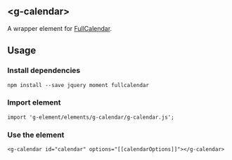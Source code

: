 ## \<g-calendar\>

A wrapper element for [FullCalendar](https://fullcalendar.io/).

## Usage

### Install dependencies
```
npm install --save jquery moment fullcalendar
```

### Import element
```
import 'g-element/elements/g-calendar/g-calendar.js';
```

### Use the element
```
<g-calendar id="calendar" options="[[calendarOptions]]"></g-calendar>
```